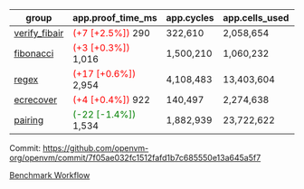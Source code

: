 | group | app.proof_time_ms | app.cycles | app.cells_used | leaf.proof_time_ms | leaf.cycles | leaf.cells_used |
| -- | -- | -- | -- | -- | -- | -- |
| [verify_fibair](https://github.com/openvm-org/openvm/blob/benchmark-results/benchmarks-pr/2098/verify_fibair-7f05ae032fc1512fafd1b7c685550e13a645a5f7.md) |<span style='color: red'>(+7 [+2.5%])</span> 290 |  322,610 |  2,058,654 |- | - | - |
| [fibonacci](https://github.com/openvm-org/openvm/blob/benchmark-results/benchmarks-pr/2098/fibonacci-7f05ae032fc1512fafd1b7c685550e13a645a5f7.md) |<span style='color: red'>(+3 [+0.3%])</span> 1,016 |  1,500,210 |  1,060,232 |- | - | - |
| [regex](https://github.com/openvm-org/openvm/blob/benchmark-results/benchmarks-pr/2098/regex-7f05ae032fc1512fafd1b7c685550e13a645a5f7.md) |<span style='color: red'>(+17 [+0.6%])</span> 2,954 |  4,108,483 |  13,403,604 |- | - | - |
| [ecrecover](https://github.com/openvm-org/openvm/blob/benchmark-results/benchmarks-pr/2098/ecrecover-7f05ae032fc1512fafd1b7c685550e13a645a5f7.md) |<span style='color: red'>(+4 [+0.4%])</span> 922 |  140,497 |  2,274,638 |- | - | - |
| [pairing](https://github.com/openvm-org/openvm/blob/benchmark-results/benchmarks-pr/2098/pairing-7f05ae032fc1512fafd1b7c685550e13a645a5f7.md) |<span style='color: green'>(-22 [-1.4%])</span> 1,534 |  1,882,939 |  23,722,622 |- | - | - |


Commit: https://github.com/openvm-org/openvm/commit/7f05ae032fc1512fafd1b7c685550e13a645a5f7

[Benchmark Workflow](https://github.com/openvm-org/openvm/actions/runs/17332297287)
